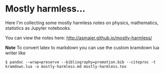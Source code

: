 # Mostly harmless...

Here I'm collecting some mostly harmless notes on physics, mathematics, statistics as Jupyter notebooks.

You can view the notes here: http://asmaier.github.io/mostly-harmless/

**Note**
To convert latex to markdown you can use the custom kramdown lua writer like

    $ pandoc --wrap=preserve --bibliography=promotion.bib --citeproc -t kramdown.lua -o mostly-harmless.md mostly-harmless.tex
